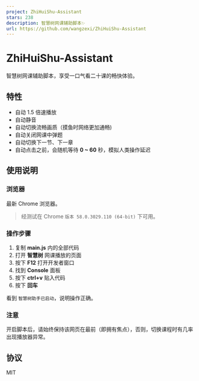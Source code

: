 ```yaml
---
project: ZhiHuiShu-Assistant
stars: 238
description: 智慧树网课辅助脚本✨
url: https://github.com/wangzexi/ZhiHuiShu-Assistant
---
```


ZhiHuiShu-Assistant
===================

智慧树网课辅助脚本，享受一口气看二十课的畅快体验。

特性
--

-   自动 1.5 倍速播放
-   自动静音
-   自动切换流畅画质（摸鱼时网络更加通畅)
-   自动关闭网课中弹题
-   自动切换下一节、下一章
-   自动点击之前，会随机等待 **0 ~ 60** 秒，模拟人类操作延迟

使用说明
----

### 浏览器

最新 Chrome 浏览器。

> 经测试在 Chrome `版本 58.0.3029.110 (64-bit)` 下可用。

### 操作步骤

1.  复制 **main.js** 内的全部代码
2.  打开 **智慧树** 网课播放的页面
3.  按下 **F12** 打开开发者窗口
4.  找到 **Console** 面板
5.  按下 **ctrl+v** 贴入代码
6.  按下 **回车**

看到 `智慧树助手已启动`，说明操作正确。

### 注意

开启脚本后，请始终保持该网页在最前（即拥有焦点），否则，切换课程时有几率出现播放器异常。

协议
--

MIT
